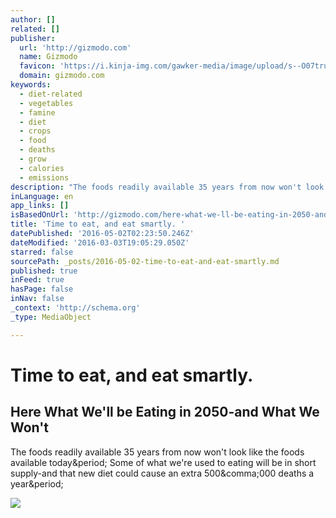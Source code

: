 ```yaml
---
author: []
related: []
publisher:
  url: 'http://gizmodo.com'
  name: Gizmodo
  favicon: 'https://i.kinja-img.com/gawker-media/image/upload/s--O07tru6M--/c_fill,fl_progressive,g_center,h_80,q_80,w_80/fdj3buryz5nuzyf2k620.png'
  domain: gizmodo.com
keywords:
  - diet-related
  - vegetables
  - famine
  - diet
  - crops
  - food
  - deaths
  - grow
  - calories
  - emissions
description: "The foods readily available 35 years from now won't look like the foods available today. Some of what we're used to eating will be in short supply-and that new diet could cause an extra 500,000 deaths a year."
inLanguage: en
app_links: []
isBasedOnUrl: 'http://gizmodo.com/here-what-we-ll-be-eating-in-2050-and-what-we-won-t-1762636132?utm_campaign=socialflow_gizmodo_twitter&utm_source=gizmodo_twitter&utm_medium=socialflow'
title: 'Time to eat, and eat smartly. '
datePublished: '2016-05-02T02:23:50.246Z'
dateModified: '2016-03-03T19:05:29.050Z'
starred: false
sourcePath: _posts/2016-05-02-time-to-eat-and-eat-smartly.md
published: true
inFeed: true
hasPage: false
inNav: false
_context: 'http://schema.org'
_type: MediaObject

---
```

# Time to eat, and eat smartly. 

<article style=""><h1>Here What We'll be Eating in 2050-and What We Won't</h1><p>The foods readily available 35 years from now won't look like the foods available today&amp;period; Some of what we're used to eating will be in short supply-and that new diet could cause an extra 500&amp;comma;000 deaths a year&amp;period;</p><img src="http://i.kinja-img.com/gawker-media/image/upload/s--ZmHTRLbO--/c_scale,fl_progressive,q_80,w_800/onbus3ctcdwcrgxhouts.jpg" /></article>